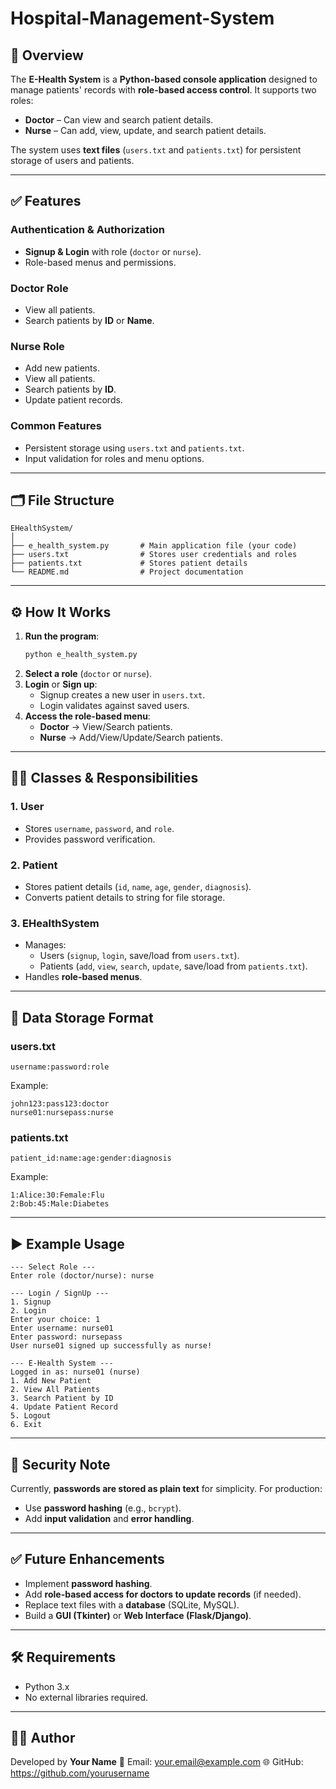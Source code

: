 # Hospital-Management-System



## 📌 Overview
The **E-Health System** is a **Python-based console application** designed to manage patients' records with **role-based access control**. It supports two roles:
- **Doctor** – Can view and search patient details.
- **Nurse** – Can add, view, update, and search patient details.

The system uses **text files** (`users.txt` and `patients.txt`) for persistent storage of users and patients.

---

## ✅ Features
### **Authentication & Authorization**
- **Signup & Login** with role (`doctor` or `nurse`).
- Role-based menus and permissions.

### **Doctor Role**
- View all patients.
- Search patients by **ID** or **Name**.

### **Nurse Role**
- Add new patients.
- View all patients.
- Search patients by **ID**.
- Update patient records.

### **Common Features**
- Persistent storage using `users.txt` and `patients.txt`.
- Input validation for roles and menu options.

---

## 🗂️ File Structure
```
EHealthSystem/
│
├── e_health_system.py       # Main application file (your code)
├── users.txt                # Stores user credentials and roles
├── patients.txt             # Stores patient details
└── README.md                # Project documentation
```

---

## ⚙️ How It Works
1. **Run the program**:
   ```bash
   python e_health_system.py
   ```
2. **Select a role** (`doctor` or `nurse`).
3. **Login** or **Sign up**:
   - Signup creates a new user in `users.txt`.
   - Login validates against saved users.
4. **Access the role-based menu**:
   - **Doctor** → View/Search patients.
   - **Nurse** → Add/View/Update/Search patients.

---

## 🧑‍💻 Classes & Responsibilities
### **1. User**
- Stores `username`, `password`, and `role`.
- Provides password verification.

### **2. Patient**
- Stores patient details (`id`, `name`, `age`, `gender`, `diagnosis`).
- Converts patient details to string for file storage.

### **3. EHealthSystem**
- Manages:
  - Users (`signup`, `login`, save/load from `users.txt`).
  - Patients (`add`, `view`, `search`, `update`, save/load from `patients.txt`).
- Handles **role-based menus**.

---

## 📂 Data Storage Format
### **users.txt**
```
username:password:role
```
Example:
```
john123:pass123:doctor
nurse01:nursepass:nurse
```

### **patients.txt**
```
patient_id:name:age:gender:diagnosis
```
Example:
```
1:Alice:30:Female:Flu
2:Bob:45:Male:Diabetes
```

---

## ▶️ Example Usage
```
--- Select Role ---
Enter role (doctor/nurse): nurse

--- Login / SignUp ---
1. Signup
2. Login
Enter your choice: 1
Enter username: nurse01
Enter password: nursepass
User nurse01 signed up successfully as nurse!

--- E-Health System ---
Logged in as: nurse01 (nurse)
1. Add New Patient
2. View All Patients
3. Search Patient by ID
4. Update Patient Record
5. Logout
6. Exit
```

---

## 🔐 Security Note
Currently, **passwords are stored as plain text** for simplicity.
For production:
- Use **password hashing** (e.g., `bcrypt`).
- Add **input validation** and **error handling**.

---

## ✅ Future Enhancements
- Implement **password hashing**.
- Add **role-based access for doctors to update records** (if needed).
- Replace text files with a **database** (SQLite, MySQL).
- Build a **GUI (Tkinter)** or **Web Interface (Flask/Django)**.

---

## 🛠️ Requirements
- Python 3.x
- No external libraries required.

---

## 👨‍💻 Author
Developed by **Your Name**
📧 Email: your.email@example.com
🌐 GitHub: https://github.com/yourusername
